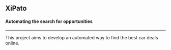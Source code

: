 ## XiPato
#### Automating the search for opportunities
___

This project aims to develop an automated way to find the best car deals online.
